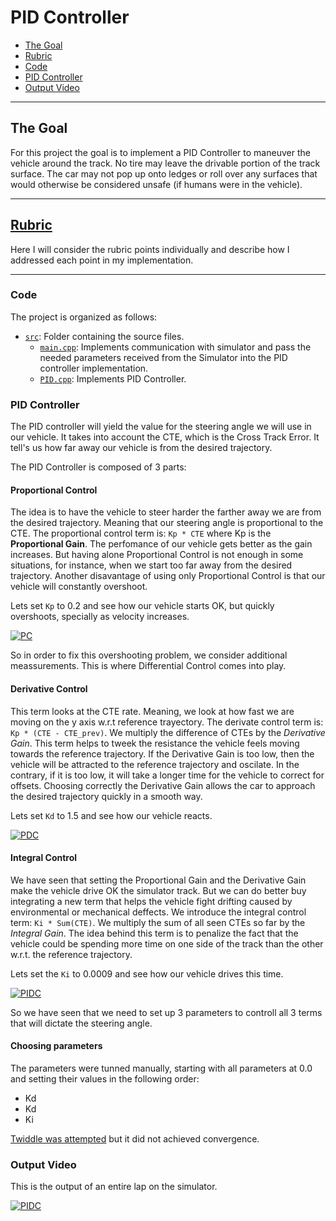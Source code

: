 # PID Controller

* [The Goal](#the-goal)
* [Rubric](#rubric)
* [Code](#code)
* [PID Controller](#pid-controller)
* [Output Video](#output-video)

---

## The Goal

For this project the goal is to implement a PID Controller to maneuver the vehicle around the track. No tire may leave the drivable portion of the track surface. The car may not pop up onto ledges or roll over any surfaces that would otherwise be considered unsafe (if humans were in the vehicle).

---

## [Rubric](https://review.udacity.com/#!/rubrics/824/view)
Here I will consider the rubric points individually and describe how I addressed each point in my implementation. 

---

### Code
The project is organized as follows:
* [`src`](https://github.com/vguerra/CarND-PID-Control-Project/tree/master/src): Folder containing the source files.
    - [`main.cpp`](https://github.com/vguerra/CarND-PID-Control-Project/blob/master/src/main.cpp): Implements communication with simulator and pass the needed parameters received from the Simulator into the PID controller implementation.
    - [`PID.cpp`](https://github.com/vguerra/CarND-PID-Control-Project/blob/master/src/PID.cpp): Implements PID Controller.

### PID Controller

The PID controller will yield the value for the steering angle we will use in our vehicle. It takes into account the CTE, which is the Cross Track Error. It tell's us how far away our vehicle is from the desired trajectory.

The PID Controller is composed of 3 parts:

#### Proportional Control
The idea is to have the vehicle to steer harder the farther away we are from the desired trajectory. Meaning that our steering angle is proportional to the CTE. The proportional control term is: `Kp * CTE` where Kp is the **Proportional Gain**. The perfomance of our vehicle gets better as the gain increases. But having alone Proportional Control is not enough in some situations, for instance, when we start too far away from the desired trajectory. Another disavantage of using only Proportional Control is that our vehicle will constantly overshoot.

Lets set `Kp` to 0.2 and see how our vehicle starts OK, but quickly overshoots, specially as velocity increases.

[![PC](https://img.youtube.com/vi/ht-VbfeFiLU/0.jpg)](https://youtu.be/ht-VbfeFiLU)

So in order to fix this overshooting problem, we consider additional meassurements. This is where Differential Control comes into play.

#### Derivative Control
This term looks at the CTE rate. Meaning, we look at how fast we are moving on the y axis w.r.t reference trayectory. The derivate control term is: `Kp * (CTE - CTE_prev)`. We multiply the difference of CTEs by the *Derivative Gain*. This term helps to tweek the resistance the vehicle feels moving towards the reference trajectory. If the Derivative Gain is too low, then the vehicle will be attracted to the reference trajectory and oscilate. In the contrary, if it is too low, it will take a longer time for the vehicle to correct for offsets. Choosing correctly the Derivative Gain allows the car to approach the desired trajectory quickly in a smooth way.

Lets set `Kd` to 1.5 and see how our vehicle reacts.

[![PDC](https://img.youtube.com/vi/wxl-JDxnwMg/0.jpg)](https://youtu.be/wxl-JDxnwMg)

#### Integral Control
We have seen that setting the Proportional Gain and the Derivative Gain make the vehicle drive OK the simulator track. But we can do better buy integrating a new term that helps the vehicle fight drifting caused by environmental or mechanical deffects. We introduce the integral control term: `Ki * Sum(CTE)`. We multiply the sum of all seen CTEs so far by the *Integral Gain*. The idea behind this term is to penalize the fact that the vehicle could be spending more time on one side of the track than the other w.r.t. the reference trajectory.

Lets set the `Ki` to 0.0009 and see how our vehicle drives this time.

[![PIDC](https://img.youtube.com/vi/ppyhwgzDnKk/0.jpg)](https://youtu.be/ppyhwgzDnKk)

So we have seen that we need to set up 3 parameters to controll all 3 terms that will dictate the steering angle.

#### Choosing parameters

The parameters were tunned manually, starting with all parameters at 0.0 and setting their values in the following order:

* Kd
* Kd
* Ki

[Twiddle was attempted](https://github.com/vguerra/CarND-PID-Control-Project/blob/master/src/twiddle.cpp) but it did not achieved convergence.

### Output Video

This is the output of an entire lap on the simulator.

[![PIDC](https://img.youtube.com/vi/VQa1Z5V68SM/0.jpg)](https://youtu.be/VQa1Z5V68SM)
